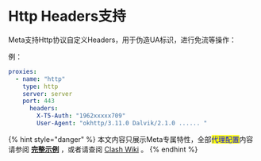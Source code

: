 # Http Headers支持

Meta支持Http协议自定义Headers，用于伪造UA标识，进行免流等操作：

例：

```yaml
proxies:
  - name: "http"
    type: http
    server: server
    port: 443
      headers:
        X-T5-Auth: "1962xxxxx709"
        User-Agent: "okhttp/3.11.0 Dalvik/2.1.0 ...... "
```



{% hint style="danger" %}
本文内容只展示Meta专属特性，全部<mark style="color:blue;">代理配置</mark>内容请参阅 [**完整示例**](broken-reference) ，或者请查阅 [Clash Wiki](https://lancellc.gitbook.io/clash/clash-config-file/proxies) 。
{% endhint %}
